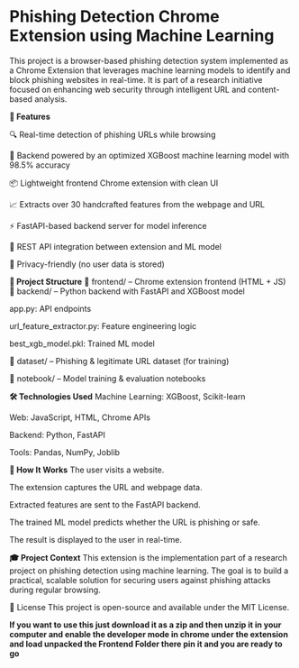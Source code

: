 # Phishing Detection Chrome Extension using Machine Learning
This project is a browser-based phishing detection system implemented as a Chrome Extension that leverages machine learning models to identify and block phishing websites in real-time. It is part of a research initiative focused on enhancing web security through intelligent URL and content-based analysis.

**🚀 Features**

  🔍 Real-time detection of phishing URLs while browsing

  🧠 Backend powered by an optimized XGBoost machine learning model with 98.5% accuracy

  📦 Lightweight frontend Chrome extension with clean UI

  📈 Extracts over 30 handcrafted features from the webpage and URL

  ⚡ FastAPI-based backend server for model inference

  🔗 REST API integration between extension and ML model

  🔐 Privacy-friendly (no user data is stored)

**📂 Project Structure**
  📁 frontend/ – Chrome extension frontend (HTML + JS)
  📁 backend/ – Python backend with FastAPI and XGBoost model

app.py: API endpoints

url_feature_extractor.py: Feature engineering logic

best_xgb_model.pkl: Trained ML model

📁 dataset/ – Phishing & legitimate URL dataset (for training)

📁 notebook/ – Model training & evaluation notebooks

**🛠️ Technologies Used**
  Machine Learning: XGBoost, Scikit-learn

  Web: JavaScript, HTML, Chrome APIs

  Backend: Python, FastAPI

  Tools: Pandas, NumPy, Joblib

**🧪 How It Works**
  The user visits a website.

  The extension captures the URL and webpage data.

  Extracted features are sent to the FastAPI backend.

  The trained ML model predicts whether the URL is phishing or safe.

  The result is displayed to the user in real-time.

**🎓 Project Context**
This extension is the implementation part of a research project on phishing detection using machine learning. The goal is to build a practical, scalable solution for securing users against phishing attacks during regular browsing.

📜 License
This project is open-source and available under the MIT License.

**If you want to use this just download it as a zip and then unzip it in your computer and enable the developer mode in chrome under the extension and load unpacked the Frontend Folder there pin it and you are ready to go**

